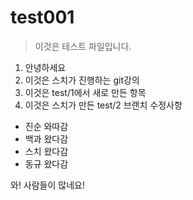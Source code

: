 # test001

> 이것은 테스트 파일입니다.

1. 안녕하세요
2. 이것은 스치가 진행하는 git강의
3. 이것은 test/1에서 새로 만든 항목
4. 이것은 스치가 만든 test/2 브랜치 수정사항

* 진순 와따감
* 백과 왔다감
* 스치 왔다감
* 동규 왔다감

와! 사람들이 많네요!
